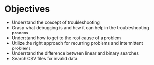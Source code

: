 # Objectives
- Understand the concept of troubleshooting
- Grasp what debugging is and how it can help in the troubleshooting process
- Understand how to get to the root cause of a problem
- Utilize the right approach for recurring problems and intermittent problems
- Understand the difference between linear and binary searches
- Search CSV files for invalid data